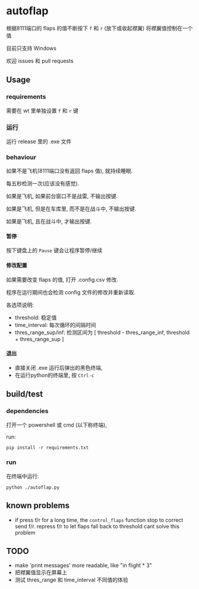 autoflap
==
根据8111端口的 flaps 的值不断按下 `f` 和 `r` (放下或收起襟翼) 将襟翼值控制在一个值

目前只支持 Windows

欢迎 issues 和 pull requests

## Usage
### requirements
需要在 wt 里单独设置 `f` 和 `r` 键

### 运行
运行 release 里的 .exe 文件

### behaviour
如果不是飞机(8111端口没有返回 flaps 值), 就持续睡眠.

每五秒检测一次(应该没有感觉).

如果是飞机, 如果前台窗口不是战雷, 不输出按键.

如果是飞机, 但是在车库里, 而不是在战斗中, 不输出按键.

如果是飞机, 且在战斗中, 才输出按键.

#### 暂停
按下键盘上的 `Pause` 键会让程序暂停/继续

#### 修改配置
如果需要改变 flaps 的值, 打开 .config.csv 修改. 

程序在运行期间也会检测 config 文件的修改并重新读取.

各选项说明:
- threshold: 稳定值
- time_interval: 每次循环的间隔时间
- thres_range_sup/inf: 检测区间为 [ threshold - thres_range_inf, threshold + thres_range_sup ]

#### 退出
- 直接关闭 .exe 运行后弹出的黑色终端, 
- 在运行python的终端里, 按 `Ctrl-c`

## build/test
### dependencies
打开一个 powershell 或 cmd (以下称终端),

run:

    pip install -r requirements.txt

### run
在终端中运行:

    python ./autoflap.py

## known problems
- if press f/r for a long time, the `control_flaps` function stop to correct send f/r. repress f/r to let flaps fall back to threshold cant solve this problem

## TODO
- make 'print messages' more readable, like "in flight * 3"
- 把襟翼值显示在屏幕上
- 测试 thres_range 和 time_interval 不同值的体验
